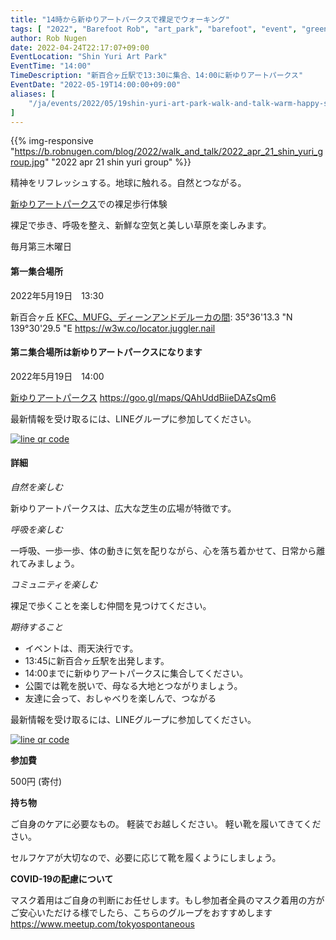 ```yaml
---
title: "14時から新ゆりアートパークスで裸足でウォーキング"
tags: [ "2022", "Barefoot Rob", "art_park", "barefoot", "event", "green", "may", "spring", "walk", "warm", "はだし", "新百合ヶ丘駅", "裸足のロブ" ]
author: Rob Nugen
date: 2022-04-24T22:17:07+09:00
EventLocation: "Shin Yuri Art Park"
EventTime: "14:00"
TimeDescription: "新百合ヶ丘駅で13:30に集合、14:00に新ゆりアートパークス"
EventDate: "2022-05-19T14:00:00+09:00"
aliases: [
    "/ja/events/2022/05/19shin-yuri-art-park-walk-and-talk-warm-happy-spring",
]
---
```


{{% img-responsive "https://b.robnugen.com/blog/2022/walk_and_talk/2022_apr_21_shin_yuri_group.jpg" "2022 apr 21 shin yuri group" %}}

精神をリフレッシュする。地球に触れる。自然とつながる。

[新ゆりアートパークス](http://www.airgreen.info/artparks.html)での裸足歩行体験

裸足で歩き、呼吸を整え、新鮮な空気と美しい草原を楽しみます。

毎月第三木曜日

#### 第一集合場所

2022年5月19日　13:30

新百合ヶ丘 [KFC、MUFG、ディーンアンドデルーカの間](https://goo.gl/maps/aoY2j7WxkNjSC2u98): 35°36'13.3 "N 139°30'29.5 "E https://w3w.co/locator.juggler.nail

#### 第ニ集合場所は新ゆりアートパークスになります

2022年5月19日　14:00

[新ゆりアートパークス](http://www.airgreen.info/artparks.html) https://goo.gl/maps/QAhUddBiieDAZsQm6

最新情報を受け取るには、LINEグループに参加してください。

[![line qr code](//b.robnugen.com/blog/2021/thumbs/2021_sep_25_rob_line_qr_code_text_walk_and_talk.jpg)](//b.robnugen.com/blog/2021/2021_sep_25_rob_line_qr_code_text_walk_and_talk.jpg)

#### 詳細

*自然を楽しむ*

新ゆりアートパークスは、広大な芝生の広場が特徴です。

*呼吸を楽しむ*

一呼吸、一歩一歩、体の動きに気を配りながら、心を落ち着かせて、日常から離れてみましょう。

*コミュニティを楽しむ*

裸足で歩くことを楽しむ仲間を見つけてください。

*期待すること*

* イベントは、雨天決行です。
* 13:45に新百合ヶ丘駅を出発します。
* 14:00までに新ゆりアートパークスに集合してください。
* 公園では靴を脱いで、母なる大地とつながりましょう。
* 友達に会って、おしゃべりを楽しんで、つながる

最新情報を受け取るには、LINEグループに参加してください。

[![line qr code](//b.robnugen.com/blog/2021/thumbs/2021_sep_25_rob_line_qr_code_text_walk_and_talk.jpg)](//b.robnugen.com/blog/2021/2021_sep_25_rob_line_qr_code_text_walk_and_talk.jpg)

**参加費**

500円 (寄付)

**持ち物**

ご自身のケアに必要なもの。 軽装でお越しください。
軽い靴を履いてきてください。

セルフケアが大切なので、必要に応じて靴を履くようにしましょう。

**COVID-19の配慮について**

マスク着用はご自身の判断にお任せします。もし参加者全員のマスク着用の方がご安心いただける様でしたら、こちらのグループをおすすめします
https://www.meetup.com/tokyospontaneous
